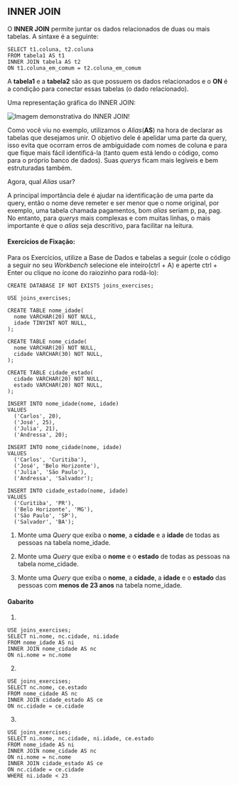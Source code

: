 ## INNER JOIN

O **INNER JOIN** permite juntar os dados relacionados de duas ou mais tabelas. A sintaxe é a seguinte:

```
SELECT t1.coluna, t2.coluna 
FROM tabela1 AS t1
INNER JOIN tabela AS t2
ON t1.coluna_em_comum = t2.coluna_em_comum
```

A **tabela1** e a **tabela2** são as que possuem os dados relacionados e o **ON** é a condição para conectar essas tabelas (o dado relacionado).

Uma representação gráfica do INNER JOIN:

![Imagem demonstrativa do INNER JOIN!](https://s3.us-east-2.amazonaws.com/assets.app.betrybe.com/back-end/sql/images/innerjoin-dcdd0d7b81d1843386871875fc408dd4.png)

Como você viu no exemplo, utilizamos o *Alias*(**AS**) na hora de declarar as tabelas que desejamos unir. O objetivo dele é apelidar uma parte da query, isso evita que ocorram erros de ambiguidade com nomes de coluna e para que fique mais fácil identificá-la (tanto quem está lendo o código, como para o próprio banco de dados). Suas *querys* ficam mais legíveis e bem estruturadas também.

Agora, qual *Alias* usar?

A principal importância dele é ajudar na identificação de uma parte da query, então o nome deve remeter e ser menor que o nome original, por exemplo, uma tabela chamada pagamentos, bom *alias* seriam p, pa, pag. No entanto, para *querys* mais complexas e com muitas linhas, o mais importante é que o *alias* seja descritivo, para facilitar na leitura.


#### Exercícios de Fixação:

Para os Exercícios, utilize a Base de Dados e tabelas a seguir (cole o código a seguir no seu *Workbench* selecione ele inteiro(ctrl + A) e aperte ctrl + Enter ou clique no ícone do raiozinho para rodá-lo):

```
CREATE DATABASE IF NOT EXISTS joins_exercises;

USE joins_exercises;

CREATE TABLE nome_idade(
  nome VARCHAR(20) NOT NULL,
  idade TINYINT NOT NULL,
);

CREATE TABLE nome_cidade(
  nome VARCHAR(20) NOT NULL,
  cidade VARCHAR(30) NOT NULL,
);

CREATE TABLE cidade_estado(
  cidade VARCHAR(20) NOT NULL,
  estado VARCHAR(20) NOT NULL,
);

INSERT INTO nome_idade(nome, idade)
VALUES
  ('Carlos', 20),
  ('José', 25),
  ('Julia', 21),
  ('Andressa', 20);

INSERT INTO nome_cidade(nome, idade)
VALUES
  ('Carlos', 'Curitiba'),
  ('José', 'Belo Horizonte'),
  ('Julia', 'São Paulo'),
  ('Andressa', 'Salvador');

INSERT INTO cidade_estado(nome, idade)
VALUES
  ('Curitiba', 'PR'),
  ('Belo Horizonte', 'MG'),
  ('São Paulo', 'SP'),
  ('Salvador', 'BA');
```

1. Monte uma *Query* que exiba o **nome**, a **cidade** e a **idade** de todas as pessoas na tabela nome_idade.

2. Monte uma *Query* que exiba o **nome** e o **estado** de todas as pessoas na tabela nome_cidade.

3. Monte uma *Query* que exiba o **nome**, a **cidade**, a **idade** e o **estado** das pessoas com **menos de 23 anos** na tabela nome_idade.

#### Gabarito

1. 
```
USE joins_exercises;
SELECT ni.nome, nc.cidade, ni.idade 
FROM nome_idade AS ni
INNER JOIN nome_cidade AS nc
ON ni.nome = nc.nome
```

2. 
```
USE joins_exercises;
SELECT nc.nome, ce.estado
FROM nome_cidade AS nc
INNER JOIN cidade_estado AS ce
ON nc.cidade = ce.cidade
```

3. 
```
USE joins_exercises;
SELECT ni.nome, nc.cidade, ni.idade, ce.estado
FROM nome_idade AS ni
INNER JOIN nome_cidade AS nc
ON ni.nome = nc.nome
INNER JOIN cidade_estado AS ce
ON nc.cidade = ce.cidade
WHERE ni.idade < 23
```